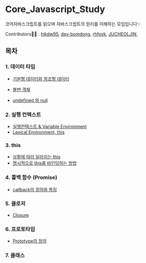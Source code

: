 # Core_Javascript_Study

코어자바스크립트를 읽으며 자바스크립트의 원리를 이해하는 모임입니다✨

Contributors👩‍🎓 : [hjkdw95](https://github.com/hjkdw95), [dev-bomdong](https://github.com/dev-bomdong), [rhfovk](https://github.com/rhfovk), [JUCHEOLJIN](https://github.com/JUCHEOLJIN),

## 목차

### 1. 데이터 타입

- [기본형 데이터와 참조형 데이터](https://github.com/hjkdw95/Core_Javascript_Study/blob/main/1%EC%9E%A5%20_Data_Type/%EA%B8%B0%EB%B3%B8%ED%98%95%20%EB%8D%B0%EC%9D%B4%ED%84%B0%EC%99%80%20%EC%B0%B8%EC%A1%B0%ED%98%95%20%EB%8D%B0%EC%9D%B4%ED%84%B0.md)

- [불변 객체](https://github.com/hjkdw95/Core_Javascript_Study/blob/main/1%EC%9E%A5%20_Data_Type/%EB%B6%88%EB%B3%80%EA%B0%9D%EC%B2%B4.md)

- [undefined 와 null](https://github.com/hjkdw95/Core_Javascript_Study/blob/main/1%EC%9E%A5%20_Data_Type/undefined%EC%99%80%20null.md)

### 2. 실행 컨텍스트

- [실행컨텍스트 & Variable Environment](https://github.com/hjkdw95/Core_Javascript_Study/blob/main/2%EC%9E%A5_%EC%8B%A4%ED%96%89%EC%BB%A8%ED%85%8D%EC%8A%A4%ED%8A%B8/%EC%8B%A4%ED%96%89%EC%BB%A8%ED%85%8D%EC%8A%A4%ED%8A%B8%20%26%20Variable%20Environment.md)
- [Lexical Environment, this](https://github.com/hjkdw95/Core_Javascript_Study/blob/main/2%EC%9E%A5_%EC%8B%A4%ED%96%89%EC%BB%A8%ED%85%8D%EC%8A%A4%ED%8A%B8/LexcialEnvironment.md)

### 3. this

- [상황에 따라 달라지는 this](https://github.com/hjkdw95/Core_Javascript_Study/blob/main/3%EC%9E%A5_this/%EC%83%81%ED%99%A9%EC%97%90%20%EB%94%B0%EB%9D%BC%20%EB%8B%AC%EB%9D%BC%EC%A7%80%EB%8A%94%20this.md)
- [명시적으로 this를 바인딩하는 방법](https://github.com/hjkdw95/Core_Javascript_Study/blob/main/3%EC%9E%A5_this/%EB%AA%85%EC%8B%9C%EC%A0%81%EC%9C%BC%EB%A1%9C%20this%EB%A5%BC%20%EB%B0%94%EC%9D%B8%EB%94%A9%ED%95%98%EB%8A%94%20%EB%B0%A9%EB%B2%95.md)


### 4. 콜백 함수 (Promise)

- [callback의 정의와 특징](https://github.com/hjkdw95/Core_Javascript_Study/blob/main/4%EC%9E%A5_%EC%BD%9C%EB%B0%B1%ED%95%A8%EC%88%98/callback%EC%9D%98_%EC%A0%95%EC%9D%98%EC%99%80_%ED%8A%B9%EC%A7%95.md)

### 5. 클로저
- [Closure](https://github.com/hjkdw95/Core_Javascript_Study/blob/main/5%EC%9E%A5_closure/closure.md)

### 6. 프로토타입

- [Prototype의 정의](https://github.com/hjkdw95/Core_Javascript_Study/blob/main/6%EC%9E%A5_%ED%94%84%EB%A1%9C%ED%86%A0%ED%83%80%EC%9E%85/prototype%EC%9D%98_%EC%A0%95%EC%9D%98.md)

### 7. 클래스
